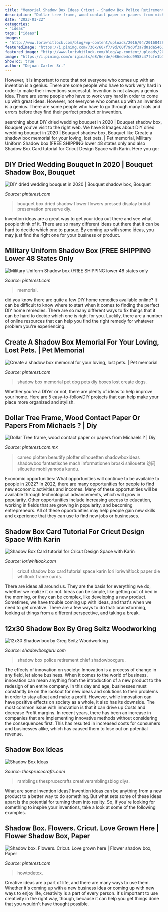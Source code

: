```yaml
---
title: "Memorial Shadow Box Ideas Cricut - Shadow Box Police Retirement Chief Shadowboxguru"
description: "Dollar tree frame, wood contact paper or papers from michaels ?"
date: "2023-01-22"
categories:
- "ideas"
tags: ["ideas"]
images:
- "http://www.loriwhitlock.com/blog/wp-content/uploads/2016/04/20160428-_MG_5128-Edit.jpg"
featuredImage: "https://i.pinimg.com/736x/60/f7/9d/60f79d0f3a7d01da546121f7e347ea74.jpg"
featured_image: "http://www.loriwhitlock.com/blog/wp-content/uploads/2016/04/20160428-_MG_5128-Edit.jpg"
image: "https://i.pinimg.com/originals/e8/6e/de/e86ede4cd9958c47fcfe1b7e14f6948c.jpg"
ShowToc: true
author: "Dejuan Carter Sr."
---
```



However, it is important to note that not everyone who comes up with an invention is a genius. There are some people who have to work very hard in order to make their inventions successful.
Invention is not always a genius idea. There are some people who have to work very hard in order to come up with great ideas. However, not everyone who comes up with an invention is a genius. There are some people who have to go through many trials and errors before they find their perfect product or invention.

	

		
searching about DIY dried wedding bouquet in 2020 | Bouquet shadow box, Bouquet you've visit to the right web. We have 8 Images about DIY dried wedding bouquet in 2020 | Bouquet shadow box, Bouquet like Create a shadow box memorial for your loving, lost pets. | Pet memorial, Military Uniform Shadow box (FREE SHIPPING lower 48 states only and also Shadow Box Card tutorial for Cricut Design Space with Karin. Here you go:
		
    
## DIY Dried Wedding Bouquet In 2020 | Bouquet Shadow Box, Bouquet

<img loading=lazy src="https://i.pinimg.com/736x/69/e9/cc/69e9cc03fe6251119b00d08781acae3b.jpg" onerror="this.onerror=null;this.src='https://tse1.mm.bing.net/th?id=OIP.Mr0iaw114pEmUV4P2cVpcwHaIo&amp;pid=15.1';" alt="DIY dried wedding bouquet in 2020 | Bouquet shadow box, Bouquet">

_Source: pinterest.com_

>bouquet box dried shadow flower flowers pressed display bridal preservation preserve diy. 

	

Invention ideas are a great way to get your idea out there and see what people think of it. There are so many different ideas out there that it can be hard to decide which one to pursue. By coming up with some ideas, you may just find the right one for your business or product.

    
## Military Uniform Shadow Box (FREE SHIPPING Lower 48 States Only

<img loading=lazy src="https://i.pinimg.com/736x/ef/8b/ca/ef8bca91c88a37e55c315711aec1fe70.jpg" onerror="this.onerror=null;this.src='https://tse2.mm.bing.net/th?id=OIP.L7UvFJKdxcio4xqS_jv8YAHaF4&amp;pid=15.1';" alt="Military Uniform Shadow box (FREE SHIPPING lower 48 states only">

_Source: pinterest.com_

>memorial. 

	

did you know there are quite a few DIY home remedies available online?
It can be difficult to know where to start when it comes to finding the perfect DIY home remedies. There are so many different ways to fix things that it can be hard to decide which one is right for you. Luckily, there are a number of online resources that can help you find the right remedy for whatever problem you're experiencing.

    
## Create A Shadow Box Memorial For Your Loving, Lost Pets. | Pet Memorial

<img loading=lazy src="https://i.pinimg.com/736x/60/f7/9d/60f79d0f3a7d01da546121f7e347ea74.jpg" onerror="this.onerror=null;this.src='https://tse1.mm.bing.net/th?id=OIP.MtPF42O4HKi7KHBjn7tNCwHaI0&amp;pid=15.1';" alt="Create a shadow box memorial for your loving, lost pets. | Pet memorial">

_Source: pinterest.com_

>shadow box memorial pet dog pets diy boxes lost create dogs. 

	

Whether you're a DIYer or not, there are plenty of ideas to help improve your home. Here are 5 easy-to-followDIY projects that can help make your place more organized and stylish.

    
## Dollar Tree Frame, Wood Contact Paper Or Papers From Michaels ? | Diy

<img loading=lazy src="https://i.pinimg.com/originals/64/0a/e5/640ae52c12066486f2c8c3cb08d28be9.jpg" onerror="this.onerror=null;this.src='https://tse1.mm.bing.net/th?id=OIP.6TkDZg-60VDetusHUfyU0AHaJ4&amp;pid=15.1';" alt="Dollar Tree frame, wood contact paper or papers from Michaels ? | Diy">

_Source: pinterest.com.mx_

>cameo plotten beautify plotter silhouetten shadowboxideas shadowbox fantastische mach informationen broski shilouette 访问 silouette mobilyamoda kundu. 

	

Economic opportunities: What opportunities will continue to be available to people in 2022?
In 2022, there are many opportunities for people to find new economic activities and incomes. Many of these opportunities will be available through technological advancements, which will grow in popularity. Other opportunities include increasing access to education, working in fields that are growing in popularity, and becoming entrepreneurs. All of these opportunities may help people gain new skills and experience that they can use to find new jobs or businesses.

    
## Shadow Box Card Tutorial For Cricut Design Space With Karin

<img loading=lazy src="http://www.loriwhitlock.com/blog/wp-content/uploads/2016/04/20160428-_MG_5128-Edit.jpg" onerror="this.onerror=null;this.src='https://tse4.mm.bing.net/th?id=OIP.8CPuu8amyWV3Fo0v9Oc1sgHaE8&amp;pid=15.1';" alt="Shadow Box Card tutorial for Cricut Design Space with Karin">

_Source: loriwhitlock.com_

>cricut shadow box card tutorial space karin lori loriwhitlock paper die whitlock frame cards. 

	

There are ideas all around us. They are the basis for everything we do, whether we realize it or not. Ideas can be simple, like getting out of bed in the morning, or they can be complex, like developing a new product. Sometimes, we have trouble coming up with ideas, and that's when we need to get creative. There are a few ways to do that: brainstorming, looking at things from a different perspective, and taking a break.

    
## 12x30 Shadow Box By Greg Seitz Woodworking

<img loading=lazy src="https://www.shadowboxguru.com/wp-content/uploads/2015/12/ulrichsville-gray600.jpg" onerror="this.onerror=null;this.src='https://tse3.mm.bing.net/th?id=OIP.UhYa0iL68ax9TGgF9dkeGQHaMc&amp;pid=15.1';" alt="12x30 Shadow box by Greg Seitz Woodworking">

_Source: shadowboxguru.com_

>shadow box police retirement chief shadowboxguru. 

	

The effects of innovation on society:
Innovation is a process of change in any field, let alone business. When it comes to the world of business, innovation can mean anything from the introduction of a new product to the redesign of an entire company. In this day and age, businesses must constantly be on the lookout for new ideas and solutions to their problems in order to stay afloat and make a profit.
However, while innovation can have positive effects on society as a whole, it also has its downside. The most common issue with innovation is that it can drive up Costs and decrease Profit margins. In recent years, there has been an increase in companies that are implementing innovative methods without considering the consequences first. This has resulted in increased costs for consumers and businesses alike, which has caused them to lose out on potential revenue.

    
## Shadow Box Ideas

<img loading=lazy src="https://www.thesprucecrafts.com/thmb/89VkEc3rVA-Lzmv-tTNRKgTornc=/1000x1500/filters:fill(auto,1)/PaperFlowerCreativeRamblings-16b67500d4264ad29a7f4ad69b7b4ce7.jpg" onerror="this.onerror=null;this.src='https://tse1.mm.bing.net/th?id=OIP.oPLJSSrumqK66Gkb2PTj2AHaLH&amp;pid=15.1';" alt="Shadow Box Ideas">

_Source: thesprucecrafts.com_

>ramblings thesprucecrafts creativeramblingsblog diys. 

	

What are some invention ideas?
Invention ideas can be anything from a new product to a better way to do something. But what sets some of these ideas apart is the potential for turning them into reality. So, if you're looking for something to inspire your inventions, take a look at some of the following examples.

    
## Shadow Box. Flowers. Cricut. Love Grown Here | Flower Shadow Box, Paper

<img loading=lazy src="https://i.pinimg.com/originals/e8/6e/de/e86ede4cd9958c47fcfe1b7e14f6948c.jpg" onerror="this.onerror=null;this.src='https://tse2.mm.bing.net/th?id=OIP.70-R8k8uDeV5rHj4K09LoAHaJ4&amp;pid=15.1';" alt="Shadow box. Flowers. Cricut. Love grown here | Flower shadow box, Paper">

_Source: pinterest.com_

>howtodetox. 

	

Creative ideas are a part of life, and there are many ways to use them. Whether it's coming up with a new business idea or coming up with new ways to enjoy life, creativity is a part of every person. It's important to use creativity in the right way, though, because it can help you get things done that you wouldn't have thought possible.

